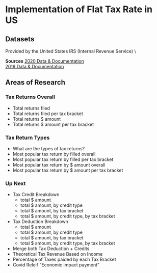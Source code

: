 # Implementation of Flat Tax Rate in US


## Datasets
Provided by the United States IRS (Internal Revenue Service) \

**Sources**
[2020 Data & Documentation](https://www.irs.gov/statistics/soi-tax-stats-individual-income-tax-statistics-2020-zip-code-data-soi) \
[2019 Data & Documentation](https://www.irs.gov/statistics/soi-tax-stats-individual-income-tax-statistics-2019-zip-code-data-soi)


## Areas of Research

### Tax Returns Overall
- Total returns filed
- Total returns filed per tax bracket
- Total returns $ amount
- Total returns $ amount per tax bracket

### Tax Return Types
- What are the types of tax returns?
- Most popular tax return by filled overall
- Most popular tax return by filled per tax bracket
- Most popular tax return by $ amount overall
- Most popular tax return by $ amount per tax bracket

### Up Next
- Tax Credit Breakdown
    - total $ amount
    - total $ amount, by credit type
    - total $ amount, by tax bracket
    - total $ amount, by credit type, by tax bracket
- Tax Deduction Breakdown
    - total $ amount
    - total $ amount, by credit type
    - total $ amount, by tax bracket
    - total $ amount, by credit type, by tax bracket
- Merge both Tax Deduction + Credits
- Theoretical Tax Revenue Based on Income
- Percentage of Taxes paided by each Tax Bracket
- Covid Releif "Economic impact payment"

